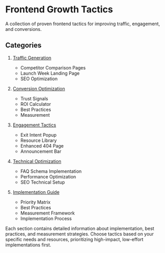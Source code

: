# Frontend Growth Tactics

A collection of proven frontend tactics for improving traffic, engagement, and conversions.

## Categories

1. [Traffic Generation](growth-tactics/traffic-generation.md)
   - Competitor Comparison Pages
   - Launch Week Landing Page
   - SEO Optimization

2. [Conversion Optimization](growth-tactics/conversion-optimization.md)
   - Trust Signals
   - ROI Calculator
   - Best Practices
   - Measurement

3. [Engagement Tactics](growth-tactics/engagement-tactics.md)
   - Exit Intent Popup
   - Resource Library
   - Enhanced 404 Page
   - Announcement Bar

4. [Technical Optimization](growth-tactics/technical-optimization.md)
   - FAQ Schema Implementation
   - Performance Optimization
   - SEO Technical Setup

5. [Implementation Guide](growth-tactics/implementation-guide.md)
   - Priority Matrix
   - Best Practices
   - Measurement Framework
   - Implementation Process

Each section contains detailed information about implementation, best practices, and measurement strategies. Choose tactics based on your specific needs and resources, prioritizing high-impact, low-effort implementations first.
